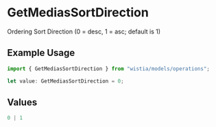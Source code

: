 # GetMediasSortDirection

Ordering Sort Direction (0 = desc, 1 = asc; default is 1)

## Example Usage

```typescript
import { GetMediasSortDirection } from "wistia/models/operations";

let value: GetMediasSortDirection = 0;
```

## Values

```typescript
0 | 1
```